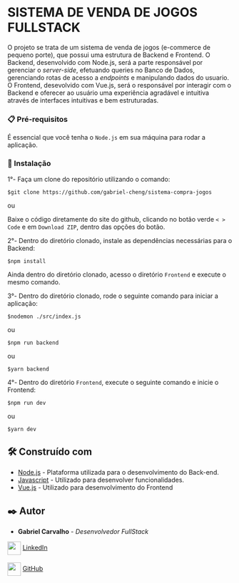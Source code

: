 # SISTEMA DE VENDA DE JOGOS FULLSTACK

O projeto se trata de um sistema de venda de jogos (e-commerce de pequeno porte), que possui uma estrutura de Backend e Frontend. O Backend, desenvolvido com Node.js, será a parte responsável por gerenciar o *server-side*, efetuando queries no Banco de Dados, gerenciando rotas de acesso a *endpoints* e manipulando dados do usuario. O Frontend, desevolvido com Vue.js, será o responsável por interagir com o Backend e oferecer ao usuário uma experiência agradável e intuitiva através de interfaces intuitivas e bem estruturadas.

### 📋 Pré-requisitos

É essencial que você tenha o ```Node.js``` em sua máquina para rodar a aplicação.

### 🔧 Instalação

1°- Faça um clone do repositório utilizando o comando:
```
$git clone https://github.com/gabriel-cheng/sistema-compra-jogos
```
ou

Baixe o código diretamente do site do github, clicando no botão verde ```< > Code``` e em ```Download ZIP```, dentro das opções do botão.

2°- Dentro do diretório clonado, instale as dependências necessárias para o Backend:
```
$npm install
```
Ainda dentro do diretório clonado, acesso o diretório ```Frontend``` e execute o mesmo comando.

3°- Dentro do diretório clonado, rode o seguinte comando para iniciar a aplicação:
```
$nodemon ./src/index.js
```
ou
```
$npm run backend
```
ou
```
$yarn backend
```

4°- Dentro do diretório ```Frontend```, execute o seguinte comando e inicie o Frontend:
```
$npm run dev
```
ou
```
$yarn dev
```

## 🛠️ Construído com

* [Node.js](https://nodejs.org/en/) - Plataforma utilizada para o desenvolvimento do Back-end.
* [Javascript](https://developer.mozilla.org/pt-BR/docs/Web/JavaScript) - Utilizado para desenvolver funcionalidades.
* [Vue.js](vuejs.org/) - Utilizado para desenvolvimento do Frontend

## ✒️ Autor

* **Gabriel Carvalho** - *Desenvolvedor FullStack*

<img align="center" width="30px" src="https://cdn-icons-png.flaticon.com/512/174/174857.png">
    <a href="https://www.linkedin.com/in/gabriel-henrique-ita/">LinkedIn</a>
</img>
<br><br>
<img align="center" width="30px" src="https://cdn-icons-png.flaticon.com/512/25/25231.png">
    <a href="">GitHub</a>
</img>
